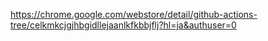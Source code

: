 
https://chrome.google.com/webstore/detail/github-actions-tree/celkmkcjgjhbgidllejaanlkfkbbjflj?hl=ja&authuser=0
